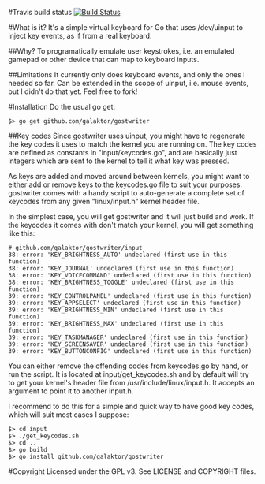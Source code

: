 #Travis build status
[![Build Status](https://travis-ci.org/galaktor/gostwriter.svg)](https://travis-ci.org/galaktor/gostwriter)

#What is it?
It's a simple virtual keyboard for Go that uses /dev/uinput to inject key events, as if from a real keyboard.

##Why?
To programatically emulate user keystrokes, i.e. an emulated gamepad or other device that can map to keyboard inputs.

##Limitations
It currently only does keyboard events, and only the ones I needed so far. Can be extended in the scope of uinput, i.e. mouse events, but I didn't do that yet. Feel free to fork!

#Installation
Do the usual go get:

    $> go get github.com/galaktor/gostwriter

##Key codes
Since gostwriter uses uinput, you might have to regenerate the key codes it uses to match the kernel you are running on. The key codes are defined as constants in "input/keycodes.go", and are basically just integers which are sent to the kernel to tell it what key was pressed.

As keys are added and moved around between kernels, you might want to either add or remove keys to the keycodes.go file to suit your purposes. gostwriter comes with a handy script to auto-generate a complete set of keycodes from any given "linux/input.h" kernel header file.

In the simplest case, you will get gostwriter and it will just build and work. If the keycodes it comes with don't match your kernel, you will get something like this:

    # github.com/galaktor/gostwriter/input
    38: error: 'KEY_BRIGHTNESS_AUTO' undeclared (first use in this function)
    38: error: 'KEY_JOURNAL' undeclared (first use in this function)
    38: error: 'KEY_VOICECOMMAND' undeclared (first use in this function)
    38: error: 'KEY_BRIGHTNESS_TOGGLE' undeclared (first use in this function)
    39: error: 'KEY_CONTROLPANEL' undeclared (first use in this function)
    39: error: 'KEY_APPSELECT' undeclared (first use in this function)
    39: error: 'KEY_BRIGHTNESS_MIN' undeclared (first use in this function)
    39: error: 'KEY_BRIGHTNESS_MAX' undeclared (first use in this function)
    39: error: 'KEY_TASKMANAGER' undeclared (first use in this function)
    39: error: 'KEY_SCREENSAVER' undeclared (first use in this function)
    39: error: 'KEY_BUTTONCONFIG' undeclared (first use in this function)

You can either remove the offending codes from keycodes.go by hand, or run the script. It is located at input/get_keycodes.sh and by default will try to get your kernel's header file from /usr/include/linux/input.h. It accepts an argument to point it to another input.h.

I recommend to do this for a simple and quick way to have good key codes, which will suit most cases I suppose:

    $> cd input
    $> ./get_keycodes.sh
    $> cd ..
    $> go build
    $> go install github.com/galaktor/gostwriter

#Copyright
Licensed under the GPL v3. See LICENSE and COPYRIGHT files.